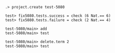 ```ucm
.> project.create test-5080
```

```unison
test> fix5080.tests.success = check (6 Nat.== 6)
test> fix5080.tests.failure = check (2 Nat.== 4)
```

```ucm:error
test-5080/main> add
test-5080/main> test
```

```ucm
test-5080/main> delete.term 2
test-5080/main> test
```
